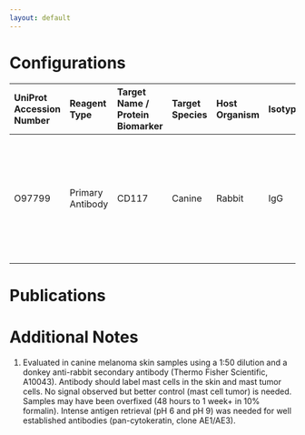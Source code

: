 ```yaml
---
layout: default
---
```


# Configurations

| UniProt Accession Number   | Reagent Type     | Target Name / Protein Biomarker   | Target Species   | Host Organism   | Isotype   | Clonality   | Vendor                   | Catalog Number   | Conjugate    | RRID   | Availability   | Method                 | Tissue Preservation   | Target Tissue   | Tissue State   | Detergent         | Antigen Retrieval Conditions                                                               | Dye Inactivation Conditions   | Recommend   | Agree                                                        | Disagree   | Contributor                                                  | Notes       |
|:---------------------------|:-----------------|:----------------------------------|:-----------------|:----------------|:----------|:------------|:-------------------------|:-----------------|:-------------|:-------|:---------------|:-----------------------|:----------------------|:----------------|:---------------|:------------------|:-------------------------------------------------------------------------------------------|:------------------------------|:------------|:-------------------------------------------------------------|:-----------|:-------------------------------------------------------------|:------------|
| O97799                     | Primary Antibody | CD117                             | Canine           | Rabbit          | IgG       | Polyclonal  | Thermo Fisher Scientific | BS-0672R         | Unconjugated | NA     | Stock          | Multiplexed 2D Imaging | FFPE                  | Skin            | Melanoma       | 0.3% Triton-X-100 | pH 6 for 30 minutes ER1 (AR9961) and pH 9 for 30 minutes ER2 (AR9640) using the Leica Bond | NA                            | No          | [0000-0001-5088-7808](https://orcid.org/0000-0001-5088-7808) | NA         | [0000-0001-5088-7808](https://orcid.org/0000-0001-5088-7808) | [1](#notes) |

# Publications



# Additional Notes

<a name="notes"></a>
1. Evaluated in canine melanoma skin samples using a 1:50 dilution and a donkey anti-rabbit secondary antibody (Thermo Fisher Scientific, A10043). Antibody should label mast cells in the skin and mast tumor cells. No signal observed but better control (mast cell tumor) is needed. Samples may have been overfixed (48 hours to 1 week+ in 10% formalin). Intense antigen retrieval (pH 6 and pH 9) was needed for well established antibodies (pan-cytokeratin, clone AE1/AE3).